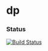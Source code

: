 # dp
### Status
[![Build Status](https://www.travis-ci.org/millerbinbin/dp.svg?branch=master)](https://www.travis-ci.org/millerbinbin/dp)
